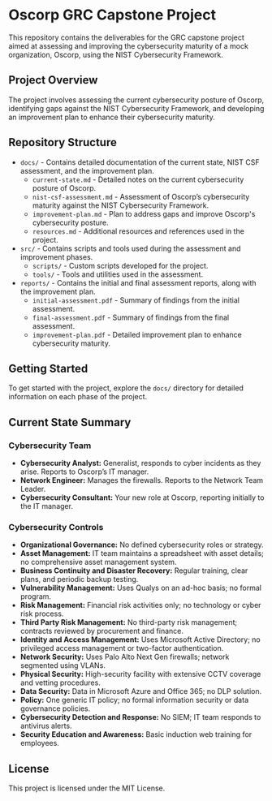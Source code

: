 # Oscorp GRC Capstone Project

This repository contains the deliverables for the GRC capstone project aimed at assessing and improving the cybersecurity maturity of a mock organization, Oscorp, using the NIST Cybersecurity Framework.

## Project Overview

The project involves assessing the current cybersecurity posture of Oscorp, identifying gaps against the NIST Cybersecurity Framework, and developing an improvement plan to enhance their cybersecurity maturity.

## Repository Structure

- `docs/` - Contains detailed documentation of the current state, NIST CSF assessment, and the improvement plan.
  - `current-state.md` - Detailed notes on the current cybersecurity posture of Oscorp.
  - `nist-csf-assessment.md` - Assessment of Oscorp’s cybersecurity maturity against the NIST Cybersecurity Framework.
  - `improvement-plan.md` - Plan to address gaps and improve Oscorp's cybersecurity posture.
  - `resources.md` - Additional resources and references used in the project.
- `src/` - Contains scripts and tools used during the assessment and improvement phases.
  - `scripts/` - Custom scripts developed for the project.
  - `tools/` - Tools and utilities used in the assessment.
- `reports/` - Contains the initial and final assessment reports, along with the improvement plan.
  - `initial-assessment.pdf` - Summary of findings from the initial assessment.
  - `final-assessment.pdf` - Summary of findings from the final assessment.
  - `improvement-plan.pdf` - Detailed improvement plan to enhance cybersecurity maturity.

## Getting Started

To get started with the project, explore the `docs/` directory for detailed information on each phase of the project.

## Current State Summary

### Cybersecurity Team
- **Cybersecurity Analyst:** Generalist, responds to cyber incidents as they arise. Reports to Oscorp’s IT manager.
- **Network Engineer:** Manages the firewalls. Reports to the Network Team Leader.
- **Cybersecurity Consultant:** Your new role at Oscorp, reporting initially to the IT manager.

### Cybersecurity Controls
- **Organizational Governance:** No defined cybersecurity roles or strategy.
- **Asset Management:** IT team maintains a spreadsheet with asset details; no comprehensive asset management system.
- **Business Continuity and Disaster Recovery:** Regular training, clear plans, and periodic backup testing.
- **Vulnerability Management:** Uses Qualys on an ad-hoc basis; no formal program.
- **Risk Management:** Financial risk activities only; no technology or cyber risk process.
- **Third Party Risk Management:** No third-party risk management; contracts reviewed by procurement and finance.
- **Identity and Access Management:** Uses Microsoft Active Directory; no privileged access management or two-factor authentication.
- **Network Security:** Uses Palo Alto Next Gen firewalls; network segmented using VLANs.
- **Physical Security:** High-security facility with extensive CCTV coverage and vetting procedures.
- **Data Security:** Data in Microsoft Azure and Office 365; no DLP solution.
- **Policy:** One generic IT policy; no formal information security or data governance policies.
- **Cybersecurity Detection and Response:** No SIEM; IT team responds to antivirus alerts.
- **Security Education and Awareness:** Basic induction web training for employees.

## License

This project is licensed under the MIT License.
